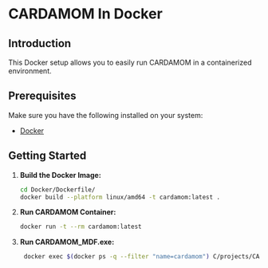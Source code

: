 # CARDAMOM In Docker

## Introduction

This Docker setup allows you to easily run CARDAMOM in a containerized environment.

## Prerequisites

Make sure you have the following installed on your system:

- [Docker](https://www.docker.com/)

## Getting Started

1. **Build the Docker Image:**

   ```bash
   cd Docker/Dockerfile/
   docker build --platform linux/amd64 -t cardamom:latest .
   ```

2. **Run CARDAMOM Container:**

   ```bash
   docker run -t --rm cardamom:latest
   ```

3. **Run CARDAMOM_MDF.exe:**

   ```bash
    docker exec $(docker ps -q --filter "name=cardamom") C/projects/CARDAMOM_MDF/CARDAMOM_MDF.exe /path/to/input-file ./output_param_file.cbr
   ```
